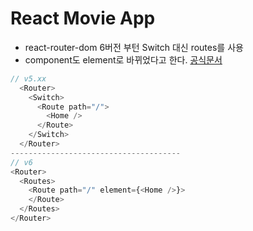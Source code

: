 # React Movie App

- react-router-dom 6버전 부턴 Switch 대신 routes를 사용
- component도 element로 바뀌었다고 한다.
  [공식문서](https://reactrouter.com/docs/en/v6/upgrading/v5#upgrade-all-switch-elements-to-routes)

```js
// v5.xx
  <Router>
    <Switch>
      <Route path="/">
        <Home />
      </Route>
    </Switch>
  </Router>
--------------------------------------
// v6
<Router>
  <Routes>
    <Route path="/" element={<Home />}>
    </Route>
  </Routes>
</Router>

```

